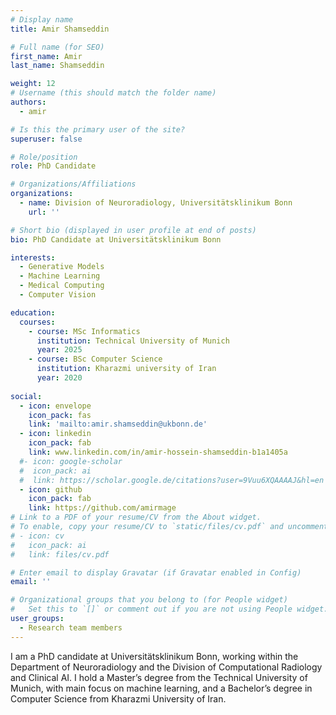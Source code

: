 ```yaml
---
# Display name
title: Amir Shamseddin

# Full name (for SEO)
first_name: Amir
last_name: Shamseddin

weight: 12
# Username (this should match the folder name)
authors:
  - amir

# Is this the primary user of the site?
superuser: false

# Role/position
role: PhD Candidate

# Organizations/Affiliations
organizations:
  - name: Division of Neuroradiology, Universitätsklinikum Bonn
    url: ''

# Short bio (displayed in user profile at end of posts)
bio: PhD Candidate at Universitätsklinikum Bonn 

interests:
  - Generative Models
  - Machine Learning
  - Medical Computing
  - Computer Vision

education:
  courses:
    - course: MSc Informatics
      institution: Technical University of Munich
      year: 2025
    - course: BSc Computer Science
      institution: Kharazmi university of Iran
      year: 2020
    
social:
  - icon: envelope
    icon_pack: fas
    link: 'mailto:amir.shamseddin@ukbonn.de'
  - icon: linkedin
    icon_pack: fab
    link: www.linkedin.com/in/amir-hossein-shamseddin-b1a1405a
  #- icon: google-scholar
  #  icon_pack: ai
  #  link: https://scholar.google.de/citations?user=9Vuu6XQAAAAJ&hl=en
  - icon: github
    icon_pack: fab
    link: https://github.com/amirmage
# Link to a PDF of your resume/CV from the About widget.
# To enable, copy your resume/CV to `static/files/cv.pdf` and uncomment the lines below.
# - icon: cv
#   icon_pack: ai
#   link: files/cv.pdf

# Enter email to display Gravatar (if Gravatar enabled in Config)
email: ''

# Organizational groups that you belong to (for People widget)
#   Set this to `[]` or comment out if you are not using People widget.
user_groups:
  - Research team members
---
```


I am a PhD candidate at Universitätsklinikum Bonn, working within the Department of Neuroradiology and the Division of Computational Radiology and Clinical AI. I hold a Master’s degree from the Technical University of Munich, with main focus on machine learning, and a Bachelor’s degree in Computer Science from Kharazmi University of Iran.

